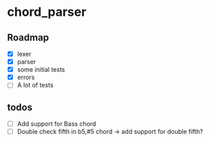 # chord_parser

## Roadmap

- [x] lexer
- [x] parser
- [x] some initial tests
- [x] errors
- [ ] A lot of tests

## todos

- [ ] Add support for Bass chord
- [ ] Double check fifth in b5,#5 chord -> add support for double fifth?
